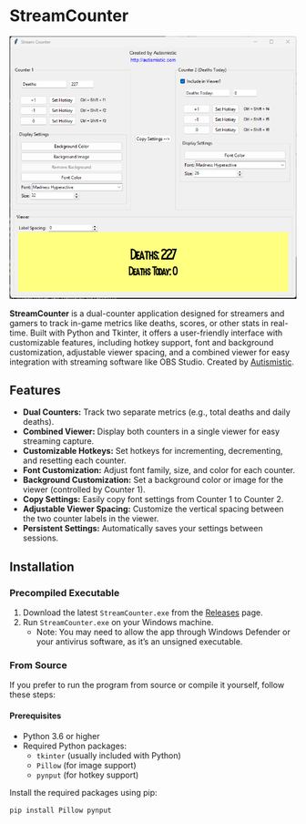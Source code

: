 # StreamCounter

![StreamCounter Screenshot](StreamCounter.png) <!-- Replace with an actual screenshot -->

**StreamCounter** is a dual-counter application designed for streamers and gamers to track in-game metrics like deaths, scores, or other stats in real-time. Built with Python and Tkinter, it offers a user-friendly interface with customizable features, including hotkey support, font and background customization, adjustable viewer spacing, and a combined viewer for easy integration with streaming software like OBS Studio. Created by [Autismistic](http://autismistic.com).

## Features
- **Dual Counters:** Track two separate metrics (e.g., total deaths and daily deaths).
- **Combined Viewer:** Display both counters in a single viewer for easy streaming capture.
- **Customizable Hotkeys:** Set hotkeys for incrementing, decrementing, and resetting each counter.
- **Font Customization:** Adjust font family, size, and color for each counter.
- **Background Customization:** Set a background color or image for the viewer (controlled by Counter 1).
- **Copy Settings:** Easily copy font settings from Counter 1 to Counter 2.
- **Adjustable Viewer Spacing:** Customize the vertical spacing between the two counter labels in the viewer.
- **Persistent Settings:** Automatically saves your settings between sessions.

## Installation

### Precompiled Executable
1. Download the latest `StreamCounter.exe` from the [Releases](https://github.com/autismistic/StreamCounter/releases) page.
2. Run `StreamCounter.exe` on your Windows machine.
   - Note: You may need to allow the app through Windows Defender or your antivirus software, as it’s an unsigned executable.

### From Source
If you prefer to run the program from source or compile it yourself, follow these steps:

#### Prerequisites
- Python 3.6 or higher
- Required Python packages:
  - `tkinter` (usually included with Python)
  - `Pillow` (for image support)
  - `pynput` (for hotkey support)

Install the required packages using pip:
```bash
pip install Pillow pynput
